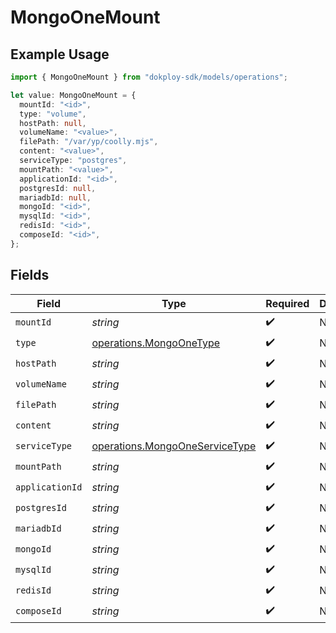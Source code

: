 # MongoOneMount

## Example Usage

```typescript
import { MongoOneMount } from "dokploy-sdk/models/operations";

let value: MongoOneMount = {
  mountId: "<id>",
  type: "volume",
  hostPath: null,
  volumeName: "<value>",
  filePath: "/var/yp/coolly.mjs",
  content: "<value>",
  serviceType: "postgres",
  mountPath: "<value>",
  applicationId: "<id>",
  postgresId: null,
  mariadbId: null,
  mongoId: "<id>",
  mysqlId: "<id>",
  redisId: "<id>",
  composeId: "<id>",
};
```

## Fields

| Field                                                                            | Type                                                                             | Required                                                                         | Description                                                                      |
| -------------------------------------------------------------------------------- | -------------------------------------------------------------------------------- | -------------------------------------------------------------------------------- | -------------------------------------------------------------------------------- |
| `mountId`                                                                        | *string*                                                                         | :heavy_check_mark:                                                               | N/A                                                                              |
| `type`                                                                           | [operations.MongoOneType](../../models/operations/mongoonetype.md)               | :heavy_check_mark:                                                               | N/A                                                                              |
| `hostPath`                                                                       | *string*                                                                         | :heavy_check_mark:                                                               | N/A                                                                              |
| `volumeName`                                                                     | *string*                                                                         | :heavy_check_mark:                                                               | N/A                                                                              |
| `filePath`                                                                       | *string*                                                                         | :heavy_check_mark:                                                               | N/A                                                                              |
| `content`                                                                        | *string*                                                                         | :heavy_check_mark:                                                               | N/A                                                                              |
| `serviceType`                                                                    | [operations.MongoOneServiceType](../../models/operations/mongooneservicetype.md) | :heavy_check_mark:                                                               | N/A                                                                              |
| `mountPath`                                                                      | *string*                                                                         | :heavy_check_mark:                                                               | N/A                                                                              |
| `applicationId`                                                                  | *string*                                                                         | :heavy_check_mark:                                                               | N/A                                                                              |
| `postgresId`                                                                     | *string*                                                                         | :heavy_check_mark:                                                               | N/A                                                                              |
| `mariadbId`                                                                      | *string*                                                                         | :heavy_check_mark:                                                               | N/A                                                                              |
| `mongoId`                                                                        | *string*                                                                         | :heavy_check_mark:                                                               | N/A                                                                              |
| `mysqlId`                                                                        | *string*                                                                         | :heavy_check_mark:                                                               | N/A                                                                              |
| `redisId`                                                                        | *string*                                                                         | :heavy_check_mark:                                                               | N/A                                                                              |
| `composeId`                                                                      | *string*                                                                         | :heavy_check_mark:                                                               | N/A                                                                              |